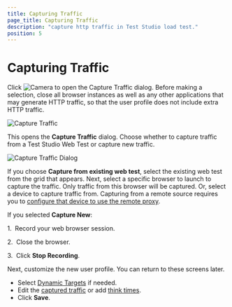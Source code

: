 ```yaml
---
title: Capturing Traffic
page_title: Capturing Traffic
description: "capture http traffic in Test Studio load test."
position: 5
---
```

# Capturing Traffic

Click ![Camera][1] to open the Capture Traffic dialog. Before making a selection, close all browser instances as well as any other applications that may generate HTTP traffic, so that the user profile does not include extra HTTP traffic. 

![Capture Traffic][2]

This opens the **Capture Traffic** dialog. Choose whether to capture traffic from a Test Studio Web Test or capture new traffic.

![Capture Traffic Dialog][3]

If you choose **Capture from existing web test**, select the existing web test from the grid that appears. Next, select a specific browser to launch to capture the traffic. Only traffic from this browser will be captured.
Or, select a device to capture traffic from. Capturing from a remote source requires you to <a href="/features/testing-types/load-testing/configure-remote-device" target="blank">configure that device to use the remote proxy</a>.

If you selected **Capture New**: 

1.&nbsp; Record your web browser session.

2.&nbsp; Close the browser.

3.&nbsp; Click **Stop Recording**.

Next, customize the new user profile. You can return to these screens later. 

- Select <a href="/features/testing-types/load-testing/dynamic-targets" target="_blank">Dynamic Targets</a> if needed.
- Edit the <a href="/features/testing-types/load-testing/modifying-tests" target="_blank">captured traffic</a> or add <a href="/features/testing-types/load-testing/think-times" target="_blank">think times</a>.
- Click **Save**.


[1]: /img/features/testing-types/load-testing/capturing-traffic/fig1.png
[2]: /img/features/testing-types/load-testing/capturing-traffic/fig2.png
[3]: /img/features/testing-types/load-testing/capturing-traffic/fig3.png